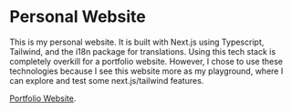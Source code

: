# Personal Website

This is my personal website. It is built with Next.js using Typescript, Tailwind, and the i18n package for translations. Using this tech stack is completely overkill for a portfolio website. However, I chose to use these technologies because I see this website more as my playground, where I can explore and test some next.js/tailwind features.

[Portfolio Website](https://mgravemeyer.com).
